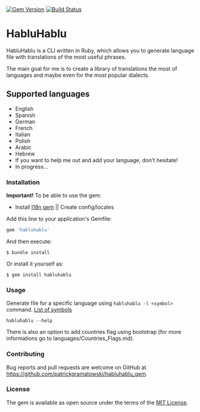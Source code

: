 [![Gem Version](https://badge.fury.io/rb/habluhablu.svg)](https://badge.fury.io/rb/habluhablu)
[![Build Status](https://travis-ci.org/patrickgramatowski/habluhablu_gem.svg?branch=master)](https://travis-ci.org/patrickgramatowski/habluhablu_gem)

# HabluHablu

HabluHablu is a CLI written in Ruby, which allows you to generate language file with translations of the most useful phrases.

The main goal for me is to create a library of translations the most of languages and maybe even for the most popular dialects.

## Supported languages

- English
- Spanish
- German
- French
- Italian
- Polish
- Arabic
- Hebrew
- If you want to help me out and add your language, don't hesitate!
- In progress...

### Installation

**Important!**
To be able to use the gem:
- Install [I18n gem](https://github.com/ruby-i18n/i18n) || Create config/locales

Add this line to your application's Gemfile:

```ruby
gem 'habluhablu'
```

And then execute:

    $ bundle install

Or install it yourself as:

    $ gem install habluhablu

### Usage

Generate file for a specific language using `habluhablu -l <symbol>` command.
[List of symbols](https://www.w3.org/International/O-charset-lang.html)

`habluhablu --help`

There is also an option to add countries flag using bootstrap (for more informations go to languages/Countries_Flags.md).

### Contributing

Bug reports and pull requests are welcome on GitHub at https://github.com/patrickgramatowski/habluhablu_gem.

### License

The gem is available as open source under the terms of the [MIT License](https://opensource.org/licenses/MIT).

